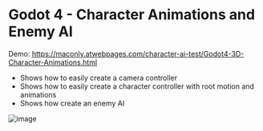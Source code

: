 # Godot 4 - Character Animations and Enemy AI 

Demo: https://maconly.atwebpages.com/character-ai-test/Godot4-3D-Character-Animations.html

- Shows how to easily create a camera controller
- Shows how to easily create a character controller with root motion and animations
- Shows how create an enemy AI

![image](https://github.com/MacdonaldRobinson/godot4-3d-characters/assets/18366446/9ea8eb11-c4bb-429b-accc-0239955dd7b5)


